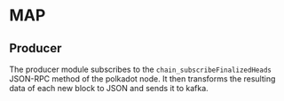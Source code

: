 # MAP


## Producer
The producer module subscribes to the ```chain_subscribeFinalizedHeads``` JSON-RPC method of the polkadot node. It then transforms the resulting data of each new block to JSON and sends it to kafka.